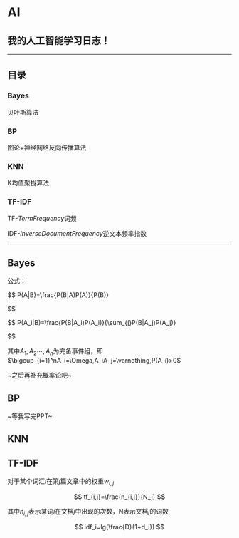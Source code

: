 # AI

## 我的人工智能学习日志！

---

## 目录

### Bayes

贝叶斯算法

### BP

图论+神经网络反向传播算法

### KNN

K均值聚拢算法

### TF-IDF

TF-$Term Frequency$词频

IDF-$Inverse Document Frequency$逆文本频率指数

---

## Bayes

公式：

$$
P(A|B)=\frac{P(B|A)P(A)}{P(B)}

$$

$$
P(A_i|B)=\frac{P(B|A_i)P(A_i)}{\sum_{j}P(B|A_j)P(A_j)}

$$

其中$A_1,A_2\cdots ,A_n$为完备事件组，即$\bigcup_{i=1}^nA_i=\Omega,A_iA_j=\varnothing,P(A_i)>0$

~之后再补充概率论吧~

## BP

~等我写完PPT~

## KNN

## TF-IDF

对于某个词汇$i$在第$j$篇文章中的权重$w_{i,j}$

$$
tf_{i,j}=\frac{n_{i,j}}{N_j}
$$

其中$n_{i,j}$表示某词$i$在文档$j$中出现的次数，N表示文档$j$的词数

$$
idf_i=lg(\frac{D}{1+d_i})
$$